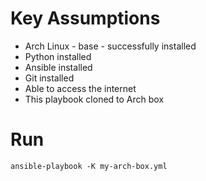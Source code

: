 # Key Assumptions
* Arch Linux - base - successfully installed
* Python installed
* Ansible installed
* Git installed
* Able to access the internet
* This playbook cloned to Arch box

# Run
`ansible-playbook -K my-arch-box.yml`
